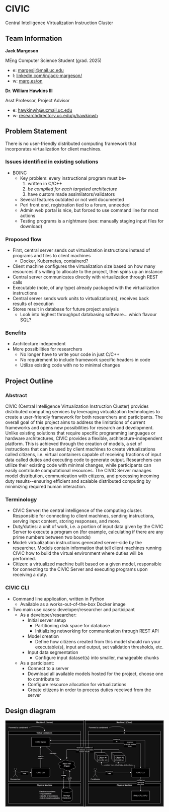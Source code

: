 # CIVIC

Central Intelligence Virtualization Instruction Cluster

## Team Information

**Jack Margeson**

MEng Computer Science Student (grad. 2025)

- e: [margesji@mail.uc.edu](mailto:margesji@mail.uc.edu)
- l: [linkedin.com/in/jack-margeson/](https://www.linkedin.com/in/jack-margeson/)
- w: [marg.es/on](https://marg.es/on)

**Dr. William Hawkins III**

Asst Professor, Project Advisor

- e: [hawkinwh@ucmail.uc.edu](mailto:hawkinwh@ucmail.uc.edu)
- w: [researchdirectory.uc.edu/p/hawkinwh](https://researchdirectory.uc.edu/p/hawkinwh)

## Problem Statement

There is no user-friendly distributed computing framework that incorporates virtualization for client machines.

### Issues identified in existing solutions

- BOINC
  - Key problem: every instructional program must be–
    1. written in C/C++
    2. _be compiled for each targeted architecture_
    3. have custom made assimilators/validators
  - Several features outdated or not well documented
  - Perl front end, registration tied to a forum, unneeded
  - Admin web portal is nice, but forced to use command line for most actions
  - Testing programs is a nightmare (see: manually staging input files for download)

### Proposed flow

- First, central server sends out virtualization instructions instead of programs and files to client machines
  - Docker, Kubernetes, containerd?
- Client machine configures the virtualization size based on how many resources it's willing to allocate to the project, then spins up an instance
- Central server communicates directly with virtualization through REST calls
- Executable (note, of any type) already packaged with the virtualization instructions
- Central server sends work units to virtualization(s), receives back results of execution
- Stores result in database for future project analysis
  - Look into highest throughput databasing software... which flavour SQL?

### Benefits

- Architecture independent
- More possibilities for researchers
  - No longer have to write your code in just C/C++
  - No requirement to include framework specific headers in code
  - Utilize existing code with no to minimal changes

## Project Outline

### Abstract

CIVIC (Central Intelligence Virtualization Instruction Cluster) provides distributed computing services by leveraging virtualization technologies to create a user-friendly framework for both researchers and participants. The overall goal of this project aims to address the limitations of current frameworks and opens new possibilities for research and development. Unlike existing solutions that require specific programming languages or hardware architectures, CIVIC provides a flexible, architecture-independent platform. This is achieved through the creation of models, a set of instructions that can be used by client machines to create virtualizations called citizens, i.e. virtual containers capable of receiving fractions of input data called duties and executing code to generate output. Researchers can utilize their existing code with minimal changes, while participants can easily contribute computational resources. The CIVIC Server manages model distribution, communication with citizens, and processing incoming duty results--ensuring efficient and scalable distributed computing by minimizing required human interaction.

### Terminology

- CIVIC Server: the central intelligence of the computing cluster. Responsible for connecting to client machines, sending instructions, serving input content, storing responses, and more.
- Duty/duties: a unit of work, i.e. a portion of input data given by the CIVIC Server to execute a program on (for example, calculating if there are any prime numbers between two bounds)
- Model: virtualization instructions generated server-side by the researcher. Models contain information that tell client machines running CIVIC how to build the virtual environment where duties will be performed.
- Citizen: a virtualized machine built based on a given model, responsible for connecting to the CIVIC Server and executing programs upon receiving a duty.

### CIVIC CLI

- Command line application, written in Python
  - Available as a works-out-of-the-box Docker image
- Two main use cases: developer/researcher and participant
  - As a developer/researcher:
    - Initial server setup
      - Partitioning disk space for database
      - Initializing networking for communication through REST API
    - Model creation
      - Define how citizens created from this model should run your executable(s), input and output, set validation thresholds, etc.
    - Input data segmentation
      - Configure input dataset(s) into smaller, manageable chunks
  - As a participant:
    - Connect to a server
    - Download all available models hosted for the project, choose one to contribute to
    - Configure resource allocation for virtualizations
    - Create citizens in order to process duties received from the server

## Design diagram

![Design diagram](project_planning\civic.drawio.png)
